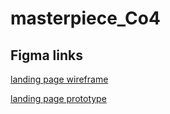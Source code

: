 # masterpiece_Co4

## Figma links
[landing page wireframe](https://www.figma.com/file/pSPKZhL8XRattdIqec4Ubf/masterpiece---wireframe?type=design&node-id=0%3A1&mode=design&t=N4MlON8wD5y9jEgE-1)

[landing page prototype](https://www.figma.com/proto/h9Rksz59dzYAjrteqHCM9f/landing-page-prototype?page-id=0%3A1&type=design&node-id=1-2&viewport=346%2C-89%2C0.46&t=ERE3ERI0LVpjTCO4-1&scaling=min-zoom&starting-point-node-id=1%3A2&mode=design)
